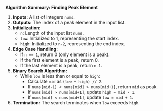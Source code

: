 **Algorithm Summary: Finding Peak Element**

1. **Inputs:** A list of integers `nums`.
2. **Outputs:** The index of a peak element in the input list.
3. **Initialization:** 
    - `n`: Length of the input list `nums`.
    - `low`: Initialized to 1, representing the start index.
    - `high`: Initialized to `n-2`, representing the end index.
4. **Edge Case Handling:**
    - If `n == 1`, return 0 (only element is a peak).
    - If the first element is a peak, return 0.
    - If the last element is a peak, return `n-1`.
5. **Binary Search Algorithm:**
    - While `low` is less than or equal to `high`:
        - Calculate `mid` as `(low + high) // 2`.
        - If `nums[mid-1] < nums[mid] > nums[mid+1]`, return `mid` as peak.
        - If `nums[mid] > nums[mid+1]`, update `high = mid - 1`.
        - If `nums[mid] < nums[mid+1]`, update `low = mid + 1`.
6. **Termination:** The search terminates when `low` exceeds `high`.

